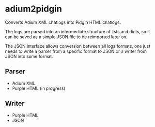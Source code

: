 # adium2pidgin

Converts Adium XML chatlogs into Pidgin HTML chatlogs.

The logs are parsed into an intermediate structure of lists and dicts, so it can be saved as a simple JSON file to be reimported later on.

The JSON interface allows conversion between all logs formats, one just needs to write a parser from a specific format to JSON or a writer from JSON into some format.

## Parser

- Adium XML
- Purple HTML (in progress)

## Writer

- Purple HTML
- JSON

